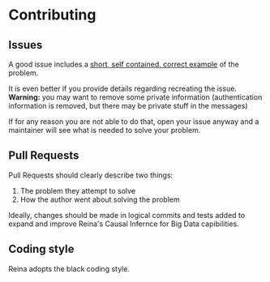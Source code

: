 # Contributing

## Issues

A good issue includes a [short, self contained, correct example](http://sscce.org/) of the problem.

It is even better if you provide details regarding recreating the issue.  
**Warning:** you may want to remove some private information (authentication information is removed, but there may be private stuff in the messages)

If for any reason you are not able to do that, open your issue anyway and a maintainer will see what is needed to solve your problem.

## Pull Requests

Pull Requests should clearly describe two things:

1. The problem they attempt to solve
2. How the author went about solving the problem

Ideally, changes should be made in logical commits and tests added to expand and improve Reina's Causal Infernce for Big Data capibilities.  

## Coding style

Reina adopts the black coding style.
